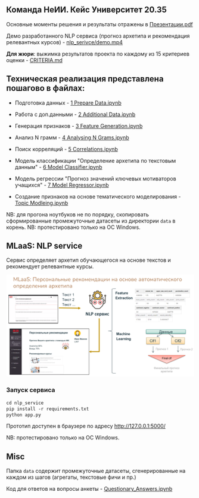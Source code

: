 ## Команда НеИИ. Кейс Университет 20.35

Основные моменты решения и результаты отражены в [Презентации.pdf](https://git.2035.university/maia-06/project2035/-/blob/master/%D0%9F%D1%80%D0%B5%D0%B7%D0%B5%D0%BD%D1%82%D0%B0%D1%86%D0%B8%D1%8F.pdf)

Демо разработанного NLP сервиса (прогноз архетипа и рекомендация релевантных курсов) - [nlp_serivce/demo.mp4](https://git.2035.university/maia-06/project2035/-/blob/master/nlp_service/demo.mp4)

__Для жюри__: выжимка результатов проекта по каждому из 15 критериев оценки - [CRITERIA.md](https://git.2035.university/maia-06/project2035/-/blob/master/CRITERIA.md)

## Техническая реализация представлена пошагово в файлах:

- Подготовка данных - [1 Prepare Data.ipynb](https://git.2035.university/maia-06/project2035/-/blob/master/1_Prepare_Data.ipynb)

- Работа с доп.данными - [2 Additional Data.ipynb](https://git.2035.university/maia-06/project2035/-/blob/master/2_Additional_Data.ipynb)

- Генерация признаков - [3 Feature Generation.ipynb](https://git.2035.university/maia-06/project2035/-/blob/master/3_Feature_Generation.ipynb)

- Анализ N грамм - [4 Analysing N Grams.ipynb](https://git.2035.university/maia-06/project2035/-/blob/master/4_Analysing_N_Grams.ipynb)

- Поиск корреляций - [5 Correlations.ipynb](https://git.2035.university/maia-06/project2035/-/blob/master/5_Correlations.ipynb)

- Модель классификации "Определение архетипа по текстовым данным" - [6 Model Classifier.ipynb](https://git.2035.university/maia-06/project2035/-/blob/master/6_Model_Classifier.ipynb)

- Модель регрессии "Прогноз значений ключевых мотиваторов учащихся" - [7 Model Regressor.ipynb](https://git.2035.university/maia-06/project2035/-/blob/master/7_Model_Regressor.ipynb)

- Создание признаков на основе тематического моделирования - [Topic Modleing.ipynb](https://git.2035.university/maia-06/project2035/-/blob/master/Topic_Modeling.ipynb)

NB: для прогона ноутбуков не по порядку, скопировать сформированные промежуточные датасеты из директории `data` в корень.
NB: протестировано только на ОС Windows.

## MLaaS: NLP service

Сервис определяет архетип обучающегося на основе текстов и рекомендует релевантные курсы.

![](nlp_service/schema.PNG)

### Запуск сервиса

```
cd nlp_service
pip install -r requirements.txt
python app.py
```

Прототип доступен в браузере по адресу http://127.0.0.1:5000/

NB: протестировано только на ОС Windows.

## Misc

Папка `data` содержит промежуточные датасеты, сгенерированные на каждом из шагов (агрегаты, текстовые фичи и пр.)

Код для ответов на вопросы анкеты - [Questionary_Answers.ipynb](https://git.2035.university/maia-06/project2035/-/blob/master/Questionary_Answers.ipynb)
